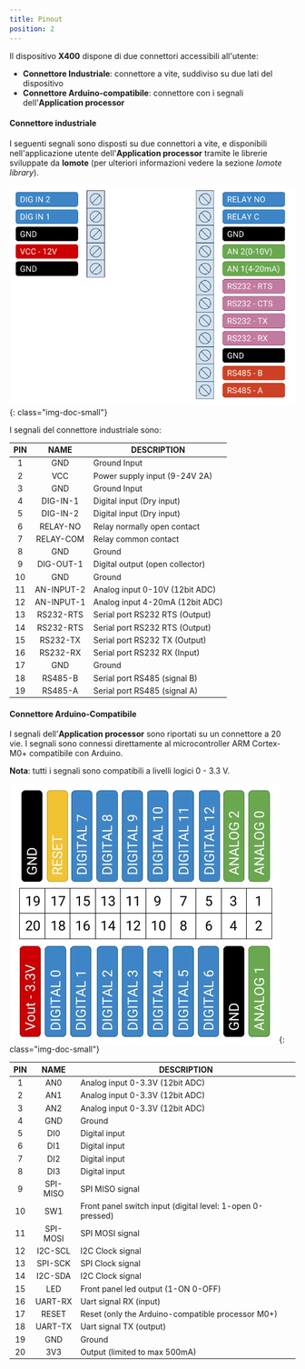 ```yaml
---
title: Pinout
position: 2
---
```


Il dispositivo **X400** dispone di due connettori accessibili all'utente:
- **Connettore Industriale**: connettore a vite, suddiviso su due lati del dispositivo
- **Connettore Arduino-compatibile**: connettore con i segnali dell'**Application processor**

#### Connettore industriale
I seguenti segnali sono disposti su due connettori a vite, e disponibili nell'applicazione utente dell'**Application processor** tramite le librerie sviluppate da **Iomote** (per ulteriori informazioni vedere la sezione *Iomote library*).

![Architettura](./images/PinoutArduino_Industrial.png){: class="img-doc-small"}

I segnali del connettore industriale sono:

| PIN | NAME | DESCRIPTION |
| :---: | :---: | --- |
| 1 | GND | Ground Input |
| 2 | VCC | Power supply input (9-24V 2A) |
| 3 | GND | Ground Input |
| 4 | DIG-IN-1 | Digital input (Dry input) |
| 5 | DIG-IN-2 | Digital input (Dry input) |
| 6 | RELAY-NO | Relay normally open contact |
| 7 | RELAY-COM | Relay common contact |
| 8 | GND | Ground |
| 9 | DIG-OUT-1 | Digital output (open collector) |
| 10 | GND | Ground |
| 11 | AN-INPUT-2 | Analog input 0-10V (12bit ADC) |
| 12 | AN-INPUT-1 | Analog input 4-20mA (12bit ADC) |
| 13 | RS232-RTS | Serial port RS232 RTS (Output) |
| 14 | RS232-RTS | Serial port RS232 RTS (Output) |
| 15 | RS232-TX | Serial port RS232 TX (Output) |
| 16 | RS232-RX | Serial port RS232 RX (Input) |
| 17 | GND | Ground  |
| 18 | RS485-B | Serial port RS485 (signal B) |
| 19 | RS485-A | Serial port RS485 (signal A) |

#### Connettore Arduino-Compatibile
I segnali dell'**Application processor** sono riportati su un connettore a 20 vie. I segnali sono connessi direttamente al microcontroller ARM Cortex-M0+ compatibile con Arduino.

**Nota**: tutti i segnali sono compatibili a livelli logici 0 - 3.3 V.

![Architettura](./images/PinoutArduino_01.jpg){: class="img-doc-small"}

| PIN | NAME | DESCRIPTION |
| :---: | :---: | --- |
| 1 | AN0 | Analog input 0-3.3V (12bit ADC) |
| 2 | AN1 | Analog input 0-3.3V (12bit ADC) |
| 3 | AN2 | Analog input 0-3.3V (12bit ADC) |
| 4 | GND | Ground |
| 5 | DI0 | Digital input |
| 6 | DI1 | Digital input |
| 7 | DI2 | Digital input |
| 8 | DI3 | Digital input |
| 9 | SPI-MISO | SPI MISO signal |
| 10 | SW1 | Front panel switch input (digital level: 1-open 0-pressed) |
| 11 | SPI-MOSI | SPI MOSI signal |
| 12 | I2C-SCL | I2C Clock signal |
| 13 | SPI-SCK | SPI Clock signal |
| 14 | I2C-SDA | I2C Clock signal |
| 15 | LED | Front panel led output (1-ON 0-OFF) |
| 16 | UART-RX | Uart signal RX (input) |
| 17 | RESET | Reset (only the Arduino-compatible processor M0+) |
| 18 | UART-TX | Uart signal TX (output) |
| 19 | GND | Ground |
| 20 | 3V3 | Output (limited to max 500mA) |